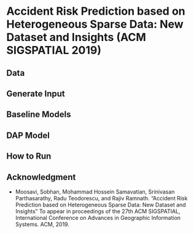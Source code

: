 # Accident Risk Prediction based on Heterogeneous Sparse Data: New Dataset and Insights (ACM SIGSPATIAL 2019)

## Data

## Generate Input

## Baseline Models

## DAP Model

## How to Run

## Acknowledgment 
* Moosavi, Sobhan, Mohammad Hossein Samavatian, Srinivasan Parthasarathy, Radu Teodorescu, and Rajiv Ramnath. “Accident Risk Prediction based on Heterogeneous Sparse Data: New Dataset and Insights” To appear in proceedings of the 27th ACM SIGSPATIAL, International Conference on Advances in Geographic Information Systems. ACM, 2019. 

